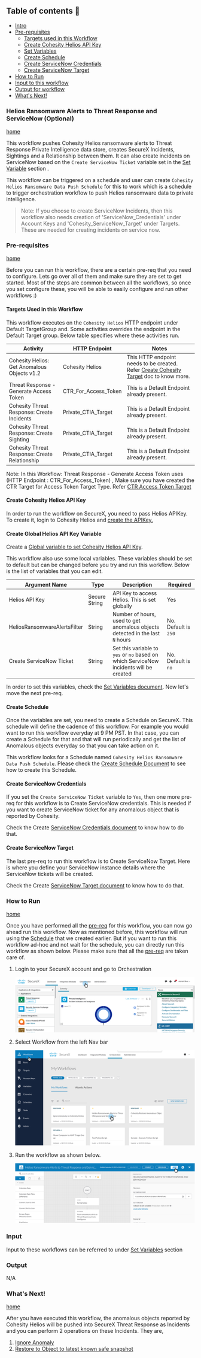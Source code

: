## Table of contents :scroll:

 - [Intro](#intro)
 - [Pre-requisites](#pre-req)
    * [Targets used in this Workflow](#targets-used)
    * [Create Cohesity Helios API Key](#helios-client)
    * [Set Variables](#set-variables)
    * [Create Schedule](#create-schedule)
    * [Create ServiceNow Credentials](#create-snow-cred)
    * [Create ServiceNow Target](#create-snow-target)
 - [How to Run](#run)
 - [Input to this workflow](#input)
 - [Output for workflow](#output)
 - [What's Next!](#next)

### <a name="intro"></a> Helios Ransomware Alerts to Threat Response and ServiceNow (Optional)
[home](../../README.md)

This workflow pushes Cohesity Helios ransomware alerts to Threat Response Private Intelligence data store, creates SecureX Incidents, Sightings and a Relationship between them. It can also create incidents on ServiceNow based on the `Create ServiceNow Ticket` variable set in the [Set Variable](#set-variables) section .

This workflow can be triggered on a schedule and user can create `Cohesity Helios Ransomware Data Push Schedule` for this to work which is a schedule to trigger orchestration workflow to push Helios ransomware data to private intelligence.

> Note: If you choose to create ServiceNow Incidents, then this workflow also needs creation of 'ServiceNow_Credentials' under Account Keys and 'Cohesity_ServiceNow_Target' under Targets. These are needed for creating incidents on service now.

### <a name="pre-req"></a> Pre-requisites
[home](../../README.md)

Before you can run this workflow, there are a certain pre-req that you need to configure. Lets go over all of them and make sure they are set to get started. Most of the steps are common between all the workflows, so once you set configure these, you will be able to easily configure and run other workflows :)

#### <a name="targets-used"></a> Targets Used in this Workflow

This workflow executes on the `Cohesity Helios` HTTP endpoint under Default TargetGroup and. Some activities overrides the endpoint in the Default Target group. Below table specifies where these activities run. 

| **Activity** | **HTTP Endpoint** | **Notes** |
| --- | --- | --- |
| Cohesity Helios: Get Anomalous Objects v1.2 | Cohesity Helios | This HTTP endpoint needs to be created. Refer [Create Cohesity Target](../misc/createCohesityHeliosTarget.md) doc to know more. |
| Threat Response - Generate Access Token | CTR_For_Access_Token | This is a Default Endpoint already present. |
| Cohesity Threat Response: Create Incidents | Private_CTIA_Target | This is a Default Endpoint already present. |
| Cohesity Threat Response: Create Sighting | Private_CTIA_Target | This is a Default Endpoint already present. |
| Cohesity Threat Response: Create Relationship | Private_CTIA_Target | This is a Default Endpoint already present. |

Note: In this Workflow: Threat Response - Generate Access Token uses (HTTP Endpoint : CTR_For_Access_Token) , Make sure you have created the CTR Target for Access Token Target Type. Refer [CTR Access Token Target](../misc/CTRAccessToken.md)

#### <a name="helios-client"></a> Create Cohesity Helios API Key

In order to run the workflow on SecureX, you need to pass Helios APIKey. To create it, login to Cohesity Helios and [create the APIKey.](https://developer.cohesity.com/docs/helios-getting-started)

#### <a name="set-variables"></a> Create Global Helios API Key Variable

Create a [Global variable to set Cohesity Helios API Key](../misc/CreateHeliosAPIKey.md). 

This workflow also use some local variables. These variables should be set to default but can be changed before you try and run this workflow. Below is the list of variables that you can edit.  

| **Argument Name** | **Type** | **Description** | **Required** |
| --- | --- |--- | --- |
| Helios API Key | Secure String | API Key to access Helios. This is set globally | Yes | 
| HeliosRansomwareAlertsFilter  | String | Number of hours, used to get anomalous objects detected in the last `N` hours| No. Default is `250` | 
| Create ServiceNow Ticket | String | Set this variable to `yes` or `no` based on which ServiceNow incidents will be created | No. Default is `no` | 

In order to set this variables, check the [Set Variables document](../misc/SetVariables.md). Now let's move the next pre-req.

#### <a name="create-schedule"></a> Create Schedule

Once the variables are set, you need to create a Schedule on SecureX. This schedule will define the cadence of this workflow. For example you would want to run this workflow everyday at 9 PM PST. In that case, you can create a Schedule for that and that will run periodically and get the list of Anomalous objects everyday so that you can take action on it. 

This workflow looks for a Schedule named `Cohesity Helios Ransomware Data Push Schedule`. Please check the [Create Schedule Document](../misc/CreateSchedule.md) to see how to create this Schedule. 

#### <a name="create-snow-cred"></a> Create ServiceNow Credentials 

If you set the `Create ServiceNow Ticket` variable to `Yes`, then one more pre-req for this workflow is to Create ServiceNow credentials. This is needed if you want to create ServiceNow ticket for any anomalous object that is reported by Cohesity. 

Check the Create [ServiceNow Credentials document](../misc/CreateServiceNowCredentials.md) to know how to do that. 

#### <a name="create-snow-target"></a> Create ServiceNow Target

The last pre-req to run this workflow is to Create ServiceNow Target. Here is where you define your ServiceNow instance details where the ServiceNow tickets will be created. 

Check the Create [ServiceNow Target document](../misc/CreateServiceNowTarget.md) to know how to do that. 

### <a name="run"></a> How to Run
[home](../../README.md)

Once you have performed all the [pre-req](#pre-req) for this workflow, you can now go ahead run this workflow. Now as mentioned before, this workflow will run using the [Schedule](#create-schedule) that we created earlier. But if you want to run this workflow ad-hoc and not wait for the schedule, you can directly run this workflow as shown below. Please make sure that all the [pre-req](#pre-req) are taken care of. 

1. Login to your SecureX account and go to Orchestration

    ![Go to Orchestration](../assets/orchestration.png)

2. Select Workflow from the left Nav bar

     ![Select Workflow](../assets/runWorkflow01.png)

3. Run the workflow as shown below. 

    ![Run Workflow](../assets/runWorkflow02.png)

###  <a name="input"></a> Input

Input to these workflows can be referred to under [Set Variables](#set-variables) section

###  <a name="output"></a> Output

N/A

### <a name="next"></a> What's Next!
[home](../../README.md)

After you have executed this workflow, the anomalous objects reported by Cohesity Helios will be pushed into SecureX Threat Response as Incidents and you can perform 2 operations on these Incidents. They are,

1. [Ignore Anomaly](./IgnoreAnomalyOnCohesity.md)
2. [Restore to Object to latest known safe snapshot](./CohesityRestoreAnomalousObject.md)
